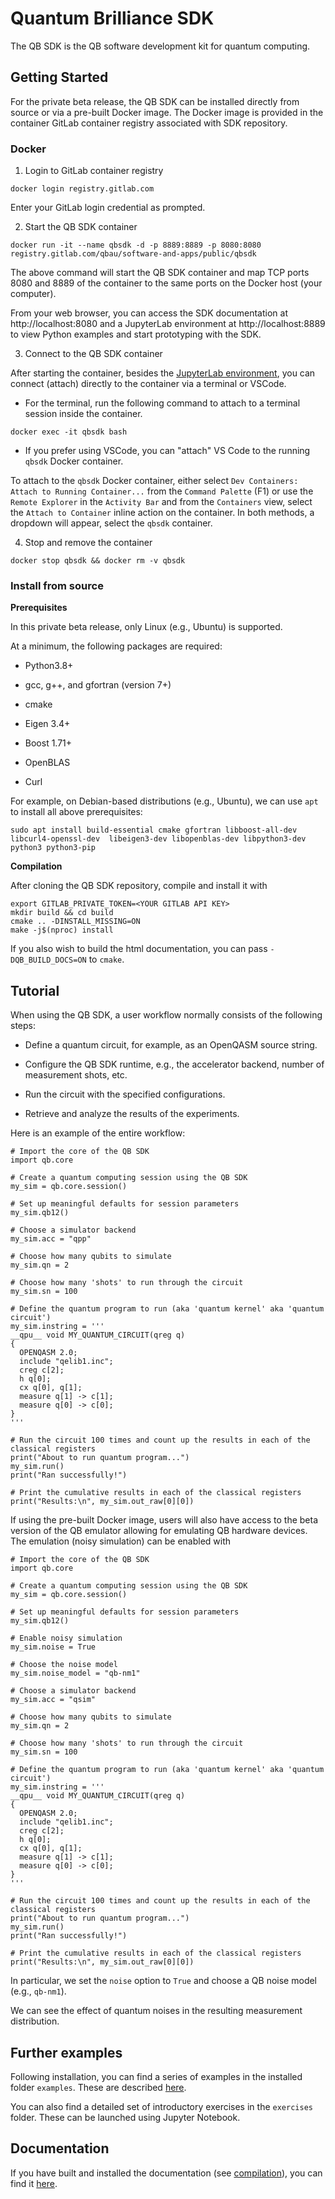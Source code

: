 # Quantum Brilliance SDK

The QB SDK is the QB software development kit for quantum computing.

## Getting Started

For the private beta release, the QB SDK can be installed directly from source or via a pre-built Docker image. The Docker image is provided in the container GitLab container registry associated with SDK repository.

### Docker

1. Login to GitLab container registry

```
docker login registry.gitlab.com
```

Enter your GitLab login credential as prompted.

2. Start the QB SDK container

```
docker run -it --name qbsdk -d -p 8889:8889 -p 8080:8080 registry.gitlab.com/qbau/software-and-apps/public/qbsdk
```

The above command will start the QB SDK container and map TCP ports 8080 and 8889 of the container to the same ports on the Docker host (your computer).

From your web browser, you can access the SDK documentation at http://localhost:8080 and a JupyterLab environment at http://localhost:8889 to view Python examples and start prototyping with the SDK.

3. Connect to the QB SDK container

After starting the container, besides the [JupyterLab environment](http://localhost:8889), you can connect (attach) directly to the container via a terminal or VSCode.

- For the terminal, run the following command to attach to a terminal session inside the container.

```
docker exec -it qbsdk bash
```

- If you prefer using VSCode, you can "attach" VS Code to the  running `qbsdk` Docker container.

To attach to the `qbsdk` Docker container, either select `Dev Containers: Attach to Running Container...` from the `Command Palette` (F1) or use the `Remote Explorer` in the `Activity Bar` and from the `Containers` view, select the `Attach to Container` inline action on the container. In both methods, a dropdown will appear, select the `qbsdk` container.

4. Stop and remove the container

```
docker stop qbsdk && docker rm -v qbsdk
```

### Install from source

**Prerequisites**

In this private beta release, only Linux (e.g., Ubuntu) is supported.

At a minimum, the following packages are required:

- Python3.8+

- gcc, g++, and gfortran  (version 7+)

- cmake

- Eigen 3.4+

- Boost 1.71+

- OpenBLAS

- Curl


For example, on Debian-based distributions (e.g., Ubuntu), we can use `apt` to install all above prerequisites:

```
sudo apt install build-essential cmake gfortran libboost-all-dev libcurl4-openssl-dev  libeigen3-dev libopenblas-dev libpython3-dev python3 python3-pip
```

**Compilation**

<a name="compilation"></a>

After cloning the QB SDK repository, compile and install it with

```
export GITLAB_PRIVATE_TOKEN=<YOUR GITLAB API KEY>
mkdir build && cd build
cmake .. -DINSTALL_MISSING=ON
make -j$(nproc) install
```

If you also wish to build the html documentation, you can pass `-DQB_BUILD_DOCS=ON` to `cmake`.

## Tutorial

When using the QB SDK, a user workflow normally consists of the following steps:

- Define a quantum circuit, for example, as an OpenQASM source string.

- Configure the QB SDK runtime, e.g., the accelerator backend, number of measurement shots, etc.

- Run the circuit with the specified configurations.

- Retrieve and analyze the results of the experiments.

Here is an example of the entire workflow:

```
# Import the core of the QB SDK
import qb.core

# Create a quantum computing session using the QB SDK
my_sim = qb.core.session()

# Set up meaningful defaults for session parameters
my_sim.qb12()

# Choose a simulator backend
my_sim.acc = "qpp"

# Choose how many qubits to simulate
my_sim.qn = 2

# Choose how many 'shots' to run through the circuit
my_sim.sn = 100

# Define the quantum program to run (aka 'quantum kernel' aka 'quantum circuit')
my_sim.instring = '''
__qpu__ void MY_QUANTUM_CIRCUIT(qreg q)
{
  OPENQASM 2.0;
  include "qelib1.inc";
  creg c[2];
  h q[0];
  cx q[0], q[1];
  measure q[1] -> c[1];
  measure q[0] -> c[0];
}
'''

# Run the circuit 100 times and count up the results in each of the classical registers
print("About to run quantum program...")
my_sim.run()
print("Ran successfully!")

# Print the cumulative results in each of the classical registers
print("Results:\n", my_sim.out_raw[0][0])
```

If using the pre-built Docker image, users will also have access to the beta version of the QB emulator allowing for emulating QB hardware devices. The emulation (noisy simulation) can be enabled with

```
# Import the core of the QB SDK
import qb.core

# Create a quantum computing session using the QB SDK
my_sim = qb.core.session()

# Set up meaningful defaults for session parameters
my_sim.qb12()

# Enable noisy simulation
my_sim.noise = True

# Choose the noise model
my_sim.noise_model = "qb-nm1"

# Choose a simulator backend
my_sim.acc = "qsim"

# Choose how many qubits to simulate
my_sim.qn = 2

# Choose how many 'shots' to run through the circuit
my_sim.sn = 100

# Define the quantum program to run (aka 'quantum kernel' aka 'quantum circuit')
my_sim.instring = '''
__qpu__ void MY_QUANTUM_CIRCUIT(qreg q)
{
  OPENQASM 2.0;
  include "qelib1.inc";
  creg c[2];
  h q[0];
  cx q[0], q[1];
  measure q[1] -> c[1];
  measure q[0] -> c[0];
}
'''

# Run the circuit 100 times and count up the results in each of the classical registers
print("About to run quantum program...")
my_sim.run()
print("Ran successfully!")

# Print the cumulative results in each of the classical registers
print("Results:\n", my_sim.out_raw[0][0])
```

In particular, we set the `noise` option to `True` and choose a QB noise model (e.g., `qb-nm1`).

We can see the effect of quantum noises in the resulting measurement distribution.

## Further examples ##

Following installation, you can find a series of examples in the installed folder `examples`.  These are described [here](examples/README.md).

You can also find a detailed set of introductory exercises in the `exercises` folder.  These can be launched using Jupyter Notebook.

## Documentation
If you have built and installed the documentation (see [compilation](#compilation)), you can find it [here](docs/html/index.html).

